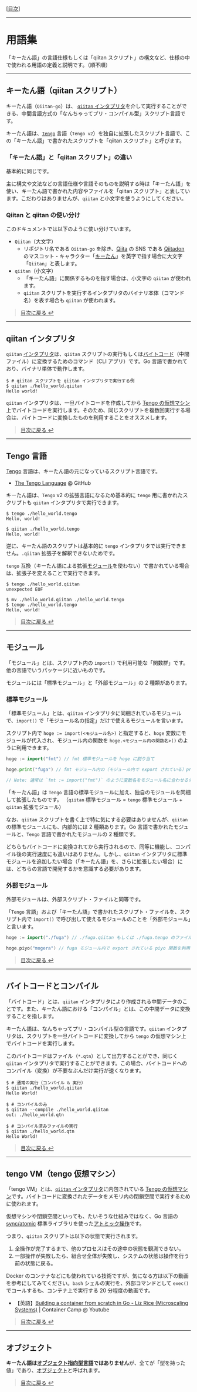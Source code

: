 [[目次](../README.md#用語集)]

---

# 用語集

「キーたん語」の言語仕様もしくは「qiitan スクリプト」の構文など、仕様の中で使われる用語の定義と説明です。（順不順）

---

## キーたん語（qiitan スクリプト）

キーたん語（`Qiitan-go`）は、 [`qiitan` インタプリタ](#qiitan-インタプリタ)を介して実行することができる、中間言語方式の「なんちゃってプリ・コンパイル型」スクリプト言語です。

キーたん語は、[`Tengo`](https://github.com/d5/tengo) 言語（`Tengo v2`）を独自に拡張したスクリプト言語で、この「キーたん語」で書かれたスクリプトを「qiitan スクリプト」と呼びます。

### 「キーたん語」と「qiitan スクリプト」の違い

基本的に同じです。

主に構文や文法などの言語仕様や言語そのものを説明する時は「キーたん語」を使い、キーたん語で書かれた内容やファイルを「qiitan スクリプト」と表しています。こだわりはありませんが、`qiitan` と小文字を使うようにしてください。

### Qiitan と qiitan の使い分け

このドキュメントでは以下のように使い分けています。

- `Qiitan`（大文字）
  - リポジトリ名である `Qiitan-go` を除き、[Qiita](https://qiita.com/) の SNS である [Qiitadon](https://qiitadon.com/) のマスコット・キャラクター「[キーたん](https://github.com/increments/mastodon/blob/qiitadon/app/javascript/images/qiitadon-getting-started.png)」を英字で指す場合に大文字「`Qiitan`」と表します。
- `qiitan`（小文字）
  - 「キーたん語」に関係するものを指す場合は、小文字の `qiitan` が使われます。
  - `qiitan` スクリプトを実行するインタプリタのバイナリ本体（コマンド名）を表す場合も `qiitan` が使われます。

> [目次に戻る ↩️](../)

---

## qiitan インタプリタ

`qiitan` [インタプリタ](https://ja.wikipedia.org/wiki/%E3%82%A4%E3%83%B3%E3%82%BF%E3%83%97%E3%83%AA%E3%82%BF)は、`qiitan` スクリプトの実行もしくは[バイトコード](#バイトコードとコンパイル)（中間ファイル）に変換するためのコマンド（CLI アプリ）です。Go 言語で書かれており、バイナリ単体で動作します。

```shellsession
$ # qiitan スクリプトを qiitan インタプリタで実行する例
$ qiitan ./hello_world.qiitan
Hello world!
```

`qiitan` インタプリタは、一旦バイトコードを作成してから [Tengo の仮想マシン](#tengo-vmtengo-仮想マシン)上でバイトコードを実行します。そのため、同じスクリプトを複数回実行する場合は、バイトコードに変換したものを利用することをオススメします。

> [目次に戻る ↩️](../)

---

## Tengo 言語

[Tengo](https://github.com/d5/tengo) 言語は、キーたん語の元になっているスクリプト言語です。

- [The Tengo Language](https://github.com/d5/tengo) @ GitHub

キーたん語は、`Tengo` v2 の拡張言語になるため基本的に `tengo` 用に書かれたスクリプトも `qiitan` インタプリタで実行できます。

```shellsession
$ tengo ./hello_world.tengo
Hello, world!

$ qiitan ./hello_world.tengo
Hello, world!
```

逆に、キーたん語のスクリプトは基本的に `tengo` インタプリタでは実行できません。`.qiitan` 拡張子を解釈できないためです。

`tengo` 互換（キーたん語による拡張[モジュール](#モジュール)を使わない）で書かれている場合は、拡張子を変えることで実行できます。

```shellsession
$ tengo ./hello_world.qiitan
unexpected EOF

$ mv ./hello_world.qiitan ./hello_world.tengo
$ tengo ./hello_world.tengo
Hello, world!
```

> [目次に戻る ↩️](../)

---

## モジュール

「モジュール」とは、スクリプト内の `import()` で利用可能な「関数群」です。他の言語でいうパッケージに近いものです。

モジュールには「標準モジュール」と「外部モジュール」の 2 種類があります。

### 標準モジュール

「標準モジュール」とは、`qiitan` インタプリタに同梱されているモジュールで、`import()` で「モジュール名の指定」だけで使えるモジュールを言います。

スクリプト内で `hoge := import(<モジュール名>)` と指定すると、`hoge` 変数にモジュールが代入され、モジュール内の関数を `hoge.<モジュール内の関数名>()` のように利用できます。

```go
hoge := import("fmt") // fmt 標準モジュールを hoge に割り当て

hoge.print("fuga") // fmt モジュール内の（モジュール内で export されている）print 関数を利用

// Note: 通常は `fmt := import("fmt")` のように変数名をモジュール名に合わせるのが慣習ですが、別名でも動作します。
```

「キーたん語」は `Tengo` 言語の標準モジュールに加え、独自のモジュールを同梱して拡張したものです。
（`qiitan` 標準モジュール = `tengo` 標準モジュール + `qiitan` 拡張モジュール）

なお、`qiitan` スクリプトを書く上で特に気にする必要はありませんが、`qiitan` の標準モジュールにも、内部的には 2 種類あります。Go 言語で書かれたモジュールと、`Tengo` 言語で書かれたモジュールの 2 種類です。

どちらもバイトコードに変換されてから実行されるので、同等に機能し、コンパイル後の実行速度にも違いはありません。しかし、`qiitan` インタプリタに標準モジュールを追加したい場合（「キーたん語」を、さらに拡張したい場合）には、どちらの言語で開発するかを意識する必要があります。

### 外部モジュール

外部モジュールは、外部スクリプト・ファイルと同等です。

「`Tengo` 言語」および「キーたん語」で書かれたスクリプト・ファイルを、スクリプト内で `import()` で呼び出して使えるモジュールのことを「外部モジュール」と言います。

```go
hoge := import("./fuga") // ./fuga.qiitan もしくは ./fuga.tengo のファイルを読み込み hoge に割り当てる

hoge.piyo("mogera") // fuga モジュール内で export されている piyo 関数を利用
```

> [目次に戻る ↩️](../)

---

## バイトコードとコンパイル

「バイトコード」とは、`qiitan` インタプリタにより作成される中間データのことです。また、キーたん語における「コンパイル」とは、この中間データに変換することを指します。

キーたん語は、なんちゃってプリ・コンパイル型の言語です。`qiitan` インタプリタは、スクリプトを一旦バイトコードに変換してから `tengo` の仮想マシン上でバイトコードを実行します。

このバイトコードはファイル（`*.qtn`）として出力することができ、同じく `qiitan` インタプリタで実行することができます。この場合、バイトコードへのコンパイル（変換）が不要なぶんだけ実行が速くなります。

```shellsession
$ # 通常の実行（コンパイル & 実行）
$ qiitan ./hello_world.qiitan
Hello World!

$ # コンパイルのみ
$ qiitan --compile ./hello_world.qiitan
out: ./hello_world.qtn

$ # コンパイル済みファイルの実行
$ qiitan ./hello_world.qtn
Hello World!
```

> [目次に戻る ↩️](../)

---

## tengo VM（tengo 仮想マシン）

「tengo VM」とは、[`qiitan` インタプリタ](#qiitan-インタプリタ)に内包されている [Tengo の仮想マシン](https://github.com/d5/tengo/blob/master/vm.go)です。バイトコードに変換されたデータをメモリ内の閉鎖空間で実行するために使われます。

仮想マシンや閉鎖空間といっても、たいそうな仕組みではなく、Go 言語の [sync/atomic](https://pkg.go.dev/sync/atomic) 標準ライブラリを使った[アトミック操作](https://ja.wikipedia.org/wiki/%E4%B8%8D%E5%8F%AF%E5%88%86%E6%93%8D%E4%BD%9C)です。

つまり、`qiitan` スクリプトは以下の状態で実行されます。

1. 全操作が完了するまで、他のプロセスはその途中の状態を観測できない。
2. 一部操作が失敗したら、組合せ全体が失敗し、システムの状態は操作を行う前の状態に戻る。

Docker のコンテナなどにも使われている技術ですが、気になる方は以下の動画を参考にしてみてください。`bash` シェルの実行を、外部コマンドとして `exec()` でコールするも、コンテナ上で実行する 20 分程度の動画です。
  - 【英語】[Building a container from scratch in Go - Liz Rice (Microscaling Systems)](https://youtu.be/Utf-A4rODH8) | Container Camp @ Youtube

> [目次に戻る ↩️](../)

---

## オブジェクト

**キーたん語は[オブジェクト指向型言語](https://ja.wikipedia.org/wiki/%E3%82%AA%E3%83%96%E3%82%B8%E3%82%A7%E3%82%AF%E3%83%88%E6%8C%87%E5%90%91%E3%83%97%E3%83%AD%E3%82%B0%E3%83%A9%E3%83%9F%E3%83%B3%E3%82%B0)ではありません**が、全てが「型を持った値」であり、[オブジェクト](https://ja.wikipedia.org/wiki/%E3%82%AA%E3%83%96%E3%82%B8%E3%82%A7%E3%82%AF%E3%83%88_(%E3%83%97%E3%83%AD%E3%82%B0%E3%83%A9%E3%83%9F%E3%83%B3%E3%82%B0))と呼ばれます。

> [目次に戻る ↩️](../)

